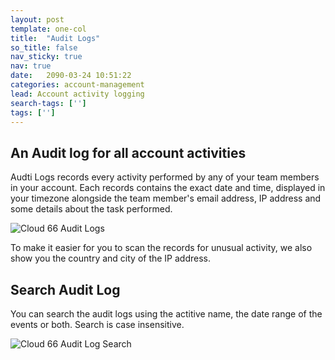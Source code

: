 ```yaml
---
layout: post
template: one-col
title:  "Audit Logs"
so_title: false
nav_sticky: true
nav: true
date:   2090-03-24 10:51:22
categories: account-management
lead: Account activity logging
search-tags: ['']
tags: ['']
---
```


## An Audit log for all account activities

Audti Logs records every activity performed by any of your team members in your account. Each records contains the exact date and time, displayed in your timezone alongside the team member's email address, IP address and some details about the task performed. 

![Cloud 66 Audit Logs](http://help.cloud66.com.s3.amazonaws.com/images/audit_logs.png)

To make it easier for you to scan the records for unusual activity, we also show you the country and city of the IP address.

## Search Audit Log

You can search the audit logs using the actitive name, the date range of the events or both. Search is case insensitive.

![Cloud 66 Audit Log Search](http://help.cloud66.com.s3.amazonaws.com/images/audit_log_search.png)
